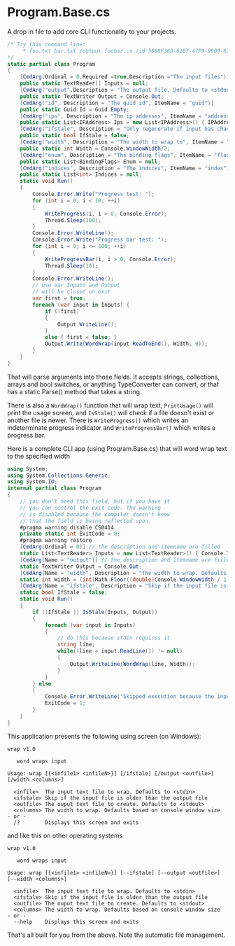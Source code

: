 # Program.Base.cs

A drop in file to add core CLI functionality to your projects.

```cs
/* Try this command line:
	 * foo.txt bar.txt /output foobar.cs /id 5860F36D-6207-47F9-9909-62F2B403BBA8 /ips 192.168.0.104 192.168.0.200 /ifstale /count 5 /enum static /indices 5 6 7 8
*/
static partial class Program
{
	[CmdArg(Ordinal = 0,Required =true,Description ="The input files")]
	public static TextReader[] Inputs = null;
	[CmdArg("output",Description = "The output file. Defaults to <stdout>")]
	public static TextWriter Output = Console.Out;
	[CmdArg("id", Description = "The guid id", ItemName = "guid")]
	public static Guid Id = Guid.Empty;
	[CmdArg("ips", Description = "The ip addesses", ItemName = "address")]
	public static List<IPAddress> Ips = new List<IPAddress>() { IPAddress.Any };
	[CmdArg("ifstale", Description = "Only regenerate if input has changed")]
	public static bool IfStale = false;
	[CmdArg("width", Description = "The width to wrap to", ItemName = "chars")]
	public static int Width = Console.WindowWidth/2;
	[CmdArg("enum", Description = "The binding flags", ItemName = "flag")]
	public static List<BindingFlags> Enum = null;
	[CmdArg("indices", Description = "The indices", ItemName = "index")]
	public static List<int> Indices = null;
	static void Run()
	{
		Console.Error.Write("Progress test: ");
		for (int i = 0; i < 10; ++i)
		{
			WriteProgress(i, i > 0, Console.Error);
			Thread.Sleep(100);
		}
		Console.Error.WriteLine();
		Console.Error.Write("Progress bar test: ");
		for (int i = 0; i <= 100; ++i)
		{
			WriteProgressBar(i, i > 0, Console.Error);
			Thread.Sleep(10);
		}
		Console.Error.WriteLine();
		// use our Inputs and Output
		// will be closed on exit
		var first = true;
		foreach (var input in Inputs) {
			if (!first)
			{
				Output.WriteLine();
			}
			else { first = false; }
			Output.Write(WordWrap(input.ReadToEnd(), Width, 0));
		}
	}
}
```
That will parse arguments into those fields. It accepts strings, collections, arrays and bool switches, or anything TypeConverter can convert, or that has a static Parse() method that takes a string.

There is also a `WordWrap()` function that will wrap text, `PrintUsage()` will print the usage screen, and `IsStale()` will check if a file doesn't exist or another file is newer. There is `WriteProgress()` which writes an indeterminate progress indicator and `WriteProgressBar()` which writes a progress bar.

Here is a complete CLI app (using Program.Base.cs) that will word wrap text to the specified width
```cs
using System;
using System.Collections.Generic;
using System.IO;
internal partial class Program
{
	// you don't need this field, but if you have it
	// you can control the exit code. The warning
	// is disabled because the compiler doesn't know
	// that the field is being reflected upon.
	#pragma warning disable CS0414
	private static int ExitCode = 0;
	#pragma warning restore
	[CmdArg(Ordinal = 0)] // the description and itemname are filled
	static List<TextReader> Inputs = new List<TextReader>() { Console.In };
	[CmdArg(Name = "output")] // the description and itemname are filled
	static TextWriter Output = Console.Out;
	[CmdArg(Name = "width", Description = "The width to wrap. Defaults based on console window size", ItemName = "columns")]
	static int Width = (int)Math.Floor((double)Console.WindowWidth / 1.5);
	[CmdArg(Name = "ifstale", Description = "Skip if the input file is older than the output file")]
	static bool IfStale = false;
	static void Run()
	{
		if (!IfStale || IsStale(Inputs, Output))
		{
			foreach (var input in Inputs)
			{
				// do this because stdin requires it
				string line;
				while((line = input.ReadLine()) != null)
				{
					Output.WriteLine(WordWrap(line, Width));
				}
			}
		} else
		{
			Console.Error.WriteLine("Skipped execution because the inputs did not change");
			ExitCode = 1;
		}
	}
}
```
This application presents the following using screen (on Windows):
```
wrap v1.0

   word wraps input

Usage: wrap [{<infile1> <infileN>}] [/ifstale] [/output <outfile>] [/width <columns>]

  <infile>  The input text file to wrap. Defaults to <stdin>
  <ifstale> Skip if the input file is older than the output file
  <outfile> The ouput text file to create. Defaults to <stdout>
  <columns> The width to wrap. Defaults based on console window size
- or -
  /?        Displays this screen and exits
```
and like this on other operating systems
```
wrap v1.0

   word wraps input

Usage: wrap [{<infile1> <infileN>}] [--ifstale] [--output <outfile>] [--width <columns>]

  <infile>  The input text file to wrap. Defaults to <stdin>
  <ifstale> Skip if the input file is older than the output file
  <outfile> The ouput text file to create. Defaults to <stdout>
  <columns> The width to wrap. Defaults based on console window size
- or -
  --help    Displays this screen and exits

  ```
That's all built for you from the above. Note the automatic file management.